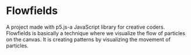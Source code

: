 # Flowfields

A project made with p5.js-a JavaScript library for creative coders. <br>
Flowfields is basically a technique where we visualize the flow of particles on the canvas.
It is creating patterns by visualizing the movement of particles.
